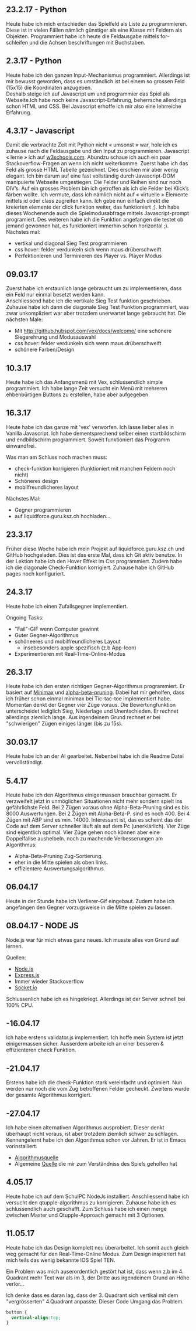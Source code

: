 ## 23.2.17 - Python
Heute habe ich mich entschieden das Spielfeld als Liste zu programmieren.
Diese ist in vielen Fällen nämlich günstiger als eine Klasse mit Feldern als Objekten. Programmiert habe ich heute die Feldausgabe mittels for-schleifen und die Achsen beschriftungen mit Buchstaben.  

## 2.3.17 - Python
Heute habe ich den ganzen Input-Mechanismus programmiert. Allerdings ist mir bewusst geworden, dass es umständlich ist bei einem so grossen Feld (15x15) die Koordinaten anzugeben.  
Deshalb steige ich auf Javascript um und programmier das Spiel als Webseite.Ich habe noch keine Javascript-Erfahrung, beherrsche allerdings schon HTML und CSS. Bei Javascript erhoffe ich mir also eine lehrreiche Erfahrung.  

## 4.3.17 - Javascript
Damit die verbrachte Zeit mit Python nicht « umsonst » war, hole ich es zuhause nach die Feldausgabe und den Input zu programmieren. Javascript « lerne » ich auf <a href="http://w3schools.com">w3schools.com</a>. Abundzu schaue ich auch ein paar Stackoverflow-Fragen an wenn ich nicht weiterkomme. Zuerst habe ich das Feld als grosse HTML Tabelle gezeichnet. Dies erschien mir aber wenig elegant. Ich bin darum auf eine fast vollständig durch Javascript-DOM manipuierte Webseite umgestiegen. Die Felder und Reihen sind nur noch DIV’s. Auf ein grosses Problem bin ich getroffen als ich die Felder bei Klick’s färben wollte. Ich vermute, dass ich nämlich nicht auf « virtuelle » Elemente    mittels id oder class zugreifen kann. Ich gebe nun einfach direkt die kreierten elemente der click funktion weiter, das funktioniert ;).   Ich habe dieses Wochenende auch die Spielmodusabfrage mittels Javascript-prompt programiert. Des weiteren habe ich die Funktion angefangen die   testet ob jemand gewonnen hat, es funktioniert immerhin schon horizontal ;).
Nächstes mal:
- vertikal und diagonal Sieg Test programmieren
- css hover: felder verdunkeln sich wenn maus drüberschweift
- Perfektionieren und Terminieren des Player vs. Player Modus

## 09.03.17
Zuerst habe ich erstaunlich lange gebraucht um zu implementieren, dass ein Feld nur einmal besetzt werden kann.  
Anschliessend habe ich die vertikale Sieg Test funktion geschrieben.  Zuhause habe ich dann die diagonale Sieg Test Funktion programmiert, was zwar unkompliziert war aber trotzdem unerwartet lange gebraucht hat.
Die nächsten Male:
- Mit <http://github.hubspot.com/vex/docs/welcome/> eine schönere Siegerehrung und Modusauswahl
- css hover: felder verdunkeln sich wenn maus drüberschweift
- schönere Farben/Design

## 10.3.17
Heute habe ich das Anfangsmenü mit Vex, schlussendlich simple programmiert. Ich habe lange Zeit versucht ein Menü mit mehreren ehbenbürtigen Buttons zu erstellen, habe aber aufgegeben.

## 16.3.17
Heute habe ich das ganze mit 'vex' verworfen. Ich lasse lieber alles in Vanilla Javascript. Ich habe dementsprechend selber einen startbildschirm und endbildschirm programmiert. Soweit funktioniert das Programm einwandfrei.

Was man am Schluss noch machen muss:

- check-funktion korrigieren (funktioniert mit manchen Feldern noch nicht)
- Schöneres design
- mobilfreundlicheres layout

Nächstes Mal:

- Gegner programmieren
- auf liquidforce.guru.ksz.ch hochladen...

## 23.3.17
Früher diese Woche habe ich mein Projekt auf liquidforce.guru.ksz.ch und GitHub hochgeladen.
Dies ist das erste Mal, dass ich Git aktiv benutze.
In der Lektion habe ich den Hover Effekt im Css programmiert.
Zudem habe ich die diagonale Check-Funktion korrigiert.
Zuhause habe ich GitHub pages noch konfiguriert.

## 24.3.17
Heute habe ich einen Zufallsgegner implementiert.

Ongoing Tasks:

- "Fail"-GIF wenn Computer gewinnt
- Guter Gegner-Algorithmus
- schöneeres und mobilfreundlicheres Layout
    - insebesonders apple spezifisch (z.b App-Icon)
- Experimentieren mit Real-Time-Online-Modus

## 26.3.17
Heute habe ich den ersten richtigen Gegner-Algorithmus programmiert. Er basiert auf [Minimax](https://de.wikipedia.org/wiki/Minimax-Algorithmus) und [alpha-beta-pruning](https://de.wikipedia.org/wiki/Alpha-Beta-Suche). Dabei hat mir geholfen, dass ich früher schon einmal minimax bei Tic-tac-toe implementiert habe. Momentan denkt der Gegner vier Züge voraus. Die Bewertungfunktion unterscheidet lediglich Sieg, Niederlage und Unentschieden. Er rechnet allerdings ziemlich lange. Aus irgendeinem Grund rechnet er bei "schwierigen" Zügen einiges länger (bis zu 15s).

## 30.03.17
Heute habe ich an der AI gearbeitet. Nebenbei habe ich die Readme Datei vervollständigt.

## 5.4.17
Heute habe ich den Algorithmus einigermassen brauchbar gemacht. Er verzweifelt jetzt in unmöglichen Situationen nicht mehr sondern spielt ins gefährlichste Feld.
Bei 2 Zügen voraus ohne Alpha-Beta-Pruning sind es bis 8000 Auswertungen.
Bei 2 Zügen mit Alpha-Beta-P. sind es noch 400.
Bei 4 Zügen mit ABP sind es min. 14000.
Interessant ist, das es scheint das der Code auf dem Server schneller läuft als auf dem Pc (unerklärlich). Vier Züge sind eigentlich optimal. Vier Züge gehen noch können aber eine Doppelfallse aushelbeln.
noch zu machende Verbesserungen am Algorithmus:
- Alpha-Beta-Pruning Zug-Sortierung.
- eher in die Mitte spielen als oben links.
- effizientere Auswertungsalgorithmus.

## 06.04.17
Heute in der Stunde habe ich Verlierer-Gif eingebaut. Zudem habe ich angefangen den Gegner vorzugsweise in die Mitte spielen zu lassen.

## 08.04.17 - NODE JS
Node.js war für mich etwas ganz neues. Ich musste alles von Grund auf lernen.

Quellen:

- [Node.js](https://blog.risingstack.com/node-hero-tutorial-getting-started-with-node-js/)
- [Express.js](https://expressjs.com/de/starter/installing.html)
- Immer wieder Stackoverflow
- [Socket.io](https://socket.io/get-started/chat/)

Schlussenlich habe ich es hingekriegt. Allerdings ist der Server schnell bei 100% CPU.

## -16.04.17
Ich habe erstens validator.js implementiert. Ich hoffe mein System ist jetzt einigermassen sicher.
Ausserdem arbeite ich an einer besseren & effizienteren check Funktion.

## -21.04.17

Erstens habe ich die check-Funktion stark vereinfacht und optimiert. Nun werden nur noch die vom Zug betroffenen Felder gecheckt.  Zweitens wurde der gesamte Algorithmus korrigiert.

## -27.04.17

Ich habe einen alternativen Algorithmus ausprobiert. Dieser denkt überhaupt nicht voraus, ist aber trotzdem ziemlich schwer zu schlagen.
Kennengelernt habe ich den Algorithmus schon vor Jahren. Er ist in Emacs vorinstalliert.
- [Algorithmusquelle](https://github.com/typester/emacs/blob/master/lisp/play/gomoku.el)
- Algemeine [Quelle](https://web.archive.org/web/20140411074912/http://chalmersgomoku.googlecode.com/files/allis1994.pdf) die mir zum Verständniss des Spiels geholfen hat

## 4.05.17
Heute habe ich auf dem SchulPC NodeJs installiert. Anschliessend habe ich versucht den qtupple-algorithmus zu korrigieren.
Zuhause habe ich es schlussendlich auch geschafft. Zum Schluss habe ich einen merge zwischen Master und Qtupple-Approach gemacht mit 3 Optionen.

## 11.05.17

Heute habe ich das Design komplett neu überarbeitet. Ich somit auch gleich weg gemacht für den Real-Time-Online Modus. Zum Design inspieriert hat mich teils das wenig bekannte IOS Spiel TEN.

Ein Problem was mich auserordentlich gestört hat ist, dass wenn z.b im 4. Quadrant mehr Text war als im 3, der Dritte aus irgendeinem Grund an Höhe verlor...

Ich denke dass es daran lag, dass der 3. Quadrant sich vertikal mit dem "vergrösserten" 4.Quadrant anpasste. Dieser Code Umgang das Problem.

```css
button {
  vertical-align:top;
}
```



